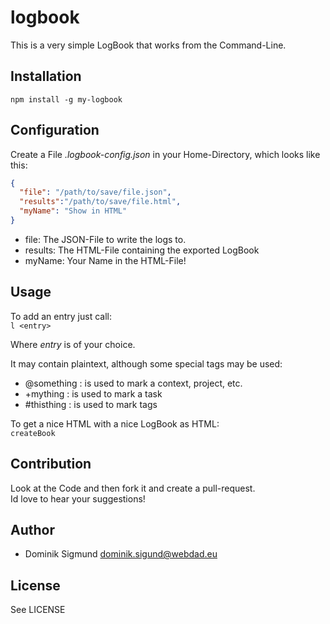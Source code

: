 # logbook

This is a very simple LogBook that works from the Command-Line.

## Installation

`npm install -g my-logbook`

## Configuration

Create a File _.logbook-config.json_ in your Home-Directory, which looks like this:

```json
{
  "file": "/path/to/save/file.json",
  "results":"/path/to/save/file.html",
  "myName": "Show in HTML"
}
```

* file: The JSON-File to write the logs to.
* results: The HTML-File containing the exported LogBook
* myName: Your Name in the HTML-File!

## Usage

To add an entry just call:  
`l <entry>`

Where _entry_ is of your choice.

It may contain plaintext, although some special tags may be used:

* @something : is used to mark a context, project, etc.
* +mything : is used to mark a task
* #thisthing : is used to mark tags

To get a nice HTML with a nice LogBook as HTML:  
`createBook`

## Contribution

Look at the Code and then fork it and create a pull-request.  
Id love to hear your suggestions!

## Author

* Dominik Sigmund <dominik.sigund@webdad.eu>

## License

See LICENSE
